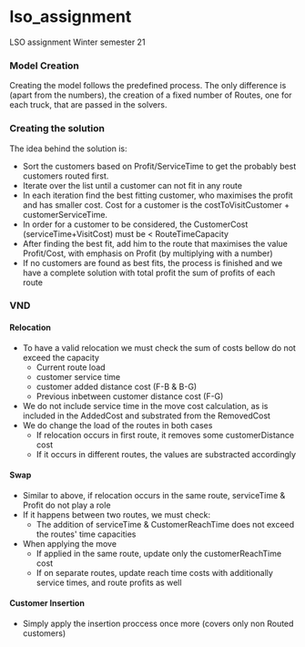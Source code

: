 # lso_assignment

LSO assignment Winter semester 21

### Model Creation

Creating the model follows the predefined process. The only difference is (apart from the numbers), the creation of a fixed number of Routes, one for each truck, that are passed in the solvers.

### Creating the solution

The idea behind the solution is:

- Sort the customers based on Profit/ServiceTime to get the probably best customers routed first.
- Iterate over the list until a customer can not fit in any route
- In each iteration find the best fitting customer, who maximises the profit and has smaller cost. Cost for a customer is the costToVisitCustomer + customerServiceTime.
- In order for a customer to be considered, the CustomerCost (serviceTime+VisitCost) must be < RouteTimeCapacity
- After finding the best fit, add him to the route that maximises the value Profit/Cost, with emphasis on Profit (by multiplying with a number)
- If no customers are found as best fits, the process is finished and we have a complete solution with total profit the sum of profits of each route

### VND

#### Relocation

- To have a valid relocation we must check the sum of costs bellow do not exceed the capacity
  - Current route load
  - customer service time
  - customer added distance cost (F-B & B-G)
  - Previous inbetween customer distance cost (F-G)
- We do not include service time in the move cost calculation, as is included in the AddedCost and substrated from the RemovedCost
- We do change the load of the routes in both cases
  - If relocation occurs in first route, it removes some customerDistance cost
  - If it occurs in different routes, the values are substracted accordingly

#### Swap

- Similar to above, if relocation occurs in the same route, serviceTime & Profit do not play a role
- If it happens between two routes, we must check:
  - The addition of serviceTime & CustomerReachTime does not exceed the routes' time capacities
- When applying the move
  - If applied in the same route, update only the customerReachTime cost
  - If on separate routes, update reach time costs with additionally service times, and route profits as well

#### Customer Insertion

- Simply apply the insertion proccess once more (covers only non Routed customers)
